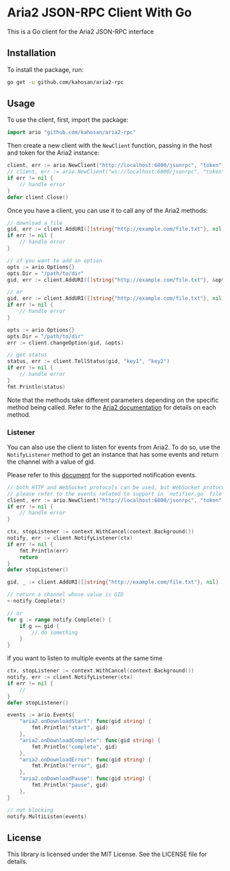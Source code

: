 # Aria2 JSON-RPC Client With Go

This is a Go client for the Aria2 JSON-RPC interface

## Installation

To install the package, run:

```bash
go get -u github.com/kahosan/aria2-rpc
```

## Usage

To use the client, first, import the package:

```go
import ario "github.com/kahosan/aria2-rpc"
```

Then create a new client with the `NewClient` function, passing in the host and token for the Aria2 instance:

```go
client, err := ario.NewClient("http://localhost:6800/jsonrpc", "token", false)
// client, err := ario.NewClient("ws://localhost:6800/jsonrpc", "token", false)
if err != nil {
    // handle error
}
defer client.Close()
```

Once you have a client, you can use it to call any of the Aria2 methods:

```go
// download a file
gid, err := client.AddURI([]string{"http://example.com/file.txt"}, nil)
if err != nil {
    // handle error
}

// if you want to add an option 
opts := ario.Options{}
opts.Dir = "/path/to/dir"
gid, err := client.AddURI([]string{"http://example.com/file.txt"}, &opts)

// or
gid, err := client.AddURI([]string{"http://example.com/file.txt"}, nil)
if err != nil {
    // handle error
}

opts := ario.Options{}
opts.Dir = "/path/to/dir"
err := client.changeOption(gid, &opts)

// get status
status, err := client.TellStatus(gid, "key1", "key2")
if err != nil {
    // handle error
}
fmt.Println(status)
```

Note that the methods take different parameters depending on the specific method being called. Refer to the [Aria2 documentation](https://aria2.github.io/manual/en/html/aria2c.html#methods) for details on each method.

### Listener

You can also use the client to listen for events from Aria2. To do so, use the `NotifyListener` method to get an instance that has some events and return the channel with a value of gid.

Please refer to this [document](https://aria2.github.io/manual/en/html/aria2c.html#notifications) for the supported notification events.

```go
// both HTTP and WebSocket protocols can be used, but WebSocket protocol connection is required
// please refer to the events related to support in `notifier.go` file
client, err := ario.NewClient("http://localhost:6800/jsonrpc", "token", true)
if err != nil {
    // handle error
}

ctx, stopListener := context.WithCancel(context.Background())
notify, err := client.NotifyListener(ctx)
if err != nil {
    fmt.Println(err)
    return
}
defer stopListener()

gid, _ := client.AddURI([]string{"http://example.com/file.txt"}, nil)

// return a channel whose value is GID 
<-notify.Complete()

// or
for g := range notify.Complete() {
    if g == gid {
        // do something
    }
}
```

If you want to listen to multiple events at the same time

```go
ctx, stopListener := context.WithCancel(context.Background())
notify, err := client.NotifyListener(ctx)
if err != nil {
    //
}
defer stopListener()

events := ario.Events{
    "aria2.onDownloadStart": func(gid string) {
        fmt.Println("start", gid)
    },
    "aria2.onDownloadComplete": func(gid string) {
        fmt.Println("complete", gid)
    },
    "aria2.onDownloadError": func(gid string) {
        fmt.Println("error", gid)
    },
    "aria2.onDownloadPause": func(gid string) {
        fmt.Println("pause", gid)
    },
}

// not blocking
notify.MultiListen(events)
```

## License

This library is licensed under the MIT License. See the LICENSE file for details.
